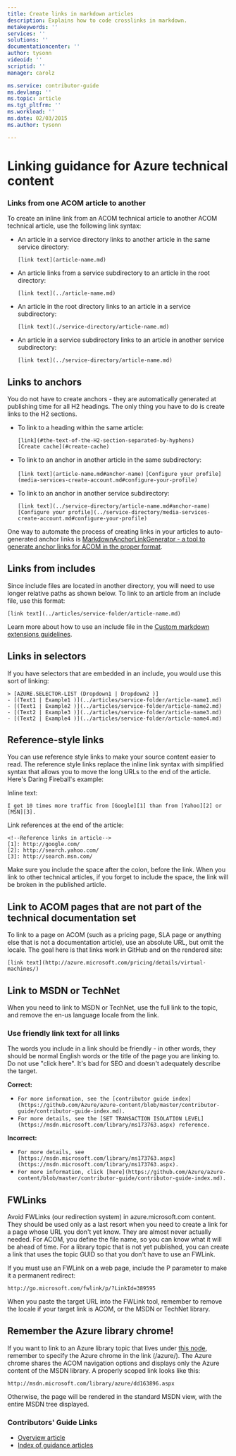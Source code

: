 ```yaml
---
title: Create links in markdown articles
description: Explains how to code crosslinks in markdown.
metakeywords: ''
services: ''
solutions: ''
documentationcenter: ''
author: tysonn
videoid: ''
scriptid: ''
manager: carolz

ms.service: contributor-guide
ms.devlang: ''
ms.topic: article
ms.tgt_pltfrm: ''
ms.workload: ''
ms.date: 02/03/2015
ms.author: tysonn

---
```

# Linking guidance for Azure technical content
### Links from one ACOM article to another
To create an inline link from an ACOM technical article to another ACOM technical article, use the following link syntax:  

* An article in a service directory links to another article in the same service directory:
  
  `[link text](article-name.md)`
* An article links from a service subdirectory to an article in the root directory:
  
  `[link text](../article-name.md)`
* An article in the root directory links to an article in a service subdirectory: 
  
  `[link text](./service-directory/article-name.md)`
* An article in a service subdirectory links to an article in another service subdirectory:
  
  `[link text](../service-directory/article-name.md)`

## Links to anchors
You do not have to create anchors - they are automatically generated at publishing time for all H2 headings. The only thing you have to do is create links to the H2 sections.

* To link to a heading within the same article:
  
  `[link](#the-text-of-the-H2-section-separated-by-hyphens)`  
  `[Create cache](#create-cache)`
* To link to an anchor in another article in the same subdirectory:
  
  `[link text](article-name.md#anchor-name)`
  `[Configure your profile](media-services-create-account.md#configure-your-profile)`
* To link to an anchor in another service subdirectory:
  
  `[link text](../service-directory/article-name.md#anchor-name)`
  `[Configure your profile](../service-directory/media-services-create-account.md#configure-your-profile)`

One way to automate the process of creating links in your articles to auto-generated anchor links is [MarkdownAnchorLinkGenerator - a tool to generate anchor links for ACOM in the proper format](https://github.com/Azure/Azure-CSI-Content-Tools/tree/master/Tools/ACOMMarkdownAnchorLinkGenerator).

## Links from includes
Since include files are located in another directory, you will need to use longer relative paths as shown below. To link to an article from an include file, use this format:

    [link text](../articles/service-folder/article-name.md)

Learn more about how to use an include file in the [Custom markdown extensions guidelines](custom-markdown-extensions.md#includes).

## Links in selectors
If you have selectors that are embedded in an include, you would use this sort of linking: 

    > [AZURE.SELECTOR-LIST (Dropdown1 | Dropdown2 )]
    - [(Text1 | Example1 )](../articles/service-folder/article-name1.md)
    - [(Text1 | Example2 )](../articles/service-folder/article-name2.md)
    - [(Text2 | Example3 )](../articles/service-folder/article-name3.md)
    - [(Text2 | Example4 )](../articles/service-folder/article-name4.md)


## Reference-style links
You can use reference style links to make your source content easier to read. The reference style links replace the inline link syntax with simplified syntax that allows you to move the long URLs to the end of the article. Here's Daring Fireball's example:

Inline text:

    I get 10 times more traffic from [Google][1] than from [Yahoo][2] or [MSN][3].

Link references at the end of the article:

    <!--Reference links in article-->
    [1]: http://google.com/
    [2]: http://search.yahoo.com/  
    [3]: http://search.msn.com/

Make sure you include the space after the colon, before the link. When you link to other technical articles, if you forget to include the space, the link will be broken in the published article. 

## Link to ACOM pages that are not part of the technical documentation set
To link to a page on ACOM (such as a pricing page, SLA page or anything else that is not a documentation article), use an absolute URL, but omit the locale. The goal here is that links work in GitHub and on the rendered site:

    [link text](http://azure.microsoft.com/pricing/details/virtual-machines/)


## Link to MSDN or TechNet
When you need to link to MSDN or TechNet, use the full link to the topic, and remove the en-us language locale from the link. 

### Use friendly link text for all links
The words you include in a link should be friendly - in other words, they should be normal English words or the title of the page you are linking to. Do not use "click here". It's bad for SEO and doesn't adequately describe the target.

**Correct:**

* `For more information, see the [contributor guide index](https://github.com/Azure/azure-content/blob/master/contributor-guide/contributor-guide-index.md).`
* `For more details, see the [SET TRANSACTION ISOLATION LEVEL](https://msdn.microsoft.com/library/ms173763.aspx) reference.`

**Incorrect:**

* `For more details, see [https://msdn.microsoft.com/library/ms173763.aspx](https://msdn.microsoft.com/library/ms173763.aspx).`
* `For more information, click [here](https://github.com/Azure/azure-content/blob/master/contributor-guide/contributor-guide-index.md).`

## FWLinks
Avoid FWLinks (our redirection system) in azure.microsoft.com content. They should be used only as a last resort when you need to create a link for a page whose URL you don't yet know. They are almost never actually needed. For ACOM, you define the file name, so you can know what it will be ahead of time. For a library topic that is not yet published, you can create a link that uses the topic GUID so that you don't have to use an FWLink.

If you must use an FWLink on a web page, include the P parameter to make it a permanent redirect:

    http://go.microsoft.com/fwlink/p/?LinkId=389595

When you paste the target URL into the FWLink tool, remember to remove the locale if your target link is ACOM, or the MSDN or TechNet library.

## Remember the Azure library chrome!
If you want to link to an Azure library topic that lives under [this node](https://msdn.microsoft.com/library/azure), remember to specify the Azure chrome in the link (/azure/). The Azure chrome shares the ACOM navigation options and displays only the Azure content of the MSDN library. A properly scoped link looks like this:

    http://msdn.microsoft.com/library/azure/dd163896.aspx

Otherwise, the page will be rendered in the standard MSDN view, with the entire MSDN tree displayed.

### Contributors' Guide Links
* [Overview article](../README.md)
* [Index of guidance articles](contributor-guide-index.md)

<!--image references-->
[1]: ./media/create-tables-markdown/table-markdown.png
[2]: ./media/create-tables-markdown/break-tables.png

